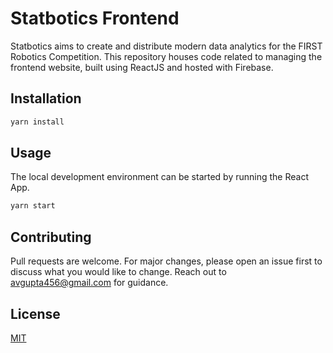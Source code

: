 # Statbotics Frontend

Statbotics aims to create and distribute modern data analytics for the FIRST Robotics Competition. This repository houses code related to managing the frontend website, built using ReactJS and hosted with Firebase.

## Installation

```bash
yarn install
```

## Usage

The local development environment can be started by running the React App.

```bash
yarn start
```

## Contributing

Pull requests are welcome. For major changes, please open an issue first to discuss what you would like to change. Reach out to avgupta456@gmail.com for guidance.

## License

[MIT](https://choosealicense.com/licenses/mit/)
